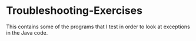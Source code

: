 # Troubleshooting-Exercises
This contains some of the programs that I test in order to look at exceptions in the Java code.
